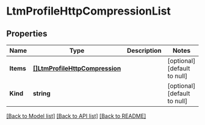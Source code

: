 # LtmProfileHttpCompressionList

## Properties
Name | Type | Description | Notes
------------ | ------------- | ------------- | -------------
**Items** | [**[]LtmProfileHttpCompression**](ltm_profile_httpCompression.md) |  | [optional] [default to null]
**Kind** | **string** |  | [optional] [default to null]

[[Back to Model list]](../README.md#documentation-for-models) [[Back to API list]](../README.md#documentation-for-api-endpoints) [[Back to README]](../README.md)


